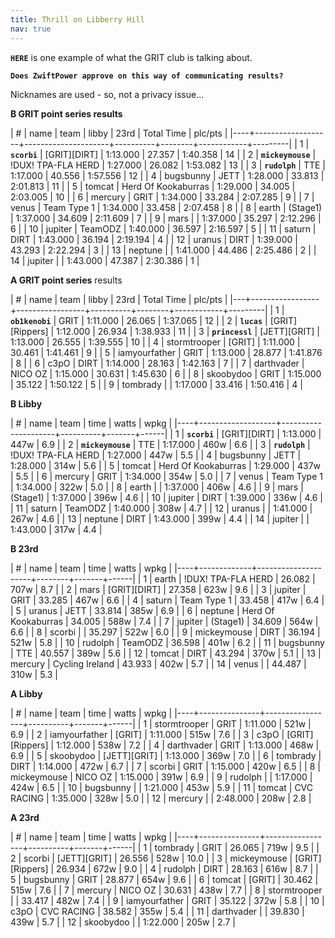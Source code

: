 ```yaml
---
title: Thrill on Libberry Hill
nav: true
---
```


**`HERE`** is one example of what the GRIT club is talking about.

**`Does ZwiftPower approve on this way of communicating results?`**

Nicknames are used - so, not a privacy issue...

**B GRIT point series results**

|  # | name              | team                |    libby |   23rd | Total Time | plc/pts |
|----+-------------------+---------------------+----------+--------+------------+---------|
|  1 | **`scorbi`**      | [GRIT][DIRT]        | 1:13.000 | 27.357 |   1:40.358 |      14 |
|  2 | **`mickeymouse`** | !DUX! TPA-FLA HERD  | 1:27.000 | 26.082 |   1:53.082 |      13 |
|  3 | **`rudolph`**     | TTE                 | 1:17.000 | 40.556 |   1:57.556 |      12 |
|  4 | bugsbunny         | JETT                | 1:28.000 | 33.813 |   2:01.813 |      11 |
|  5 | tomcat            | Herd Of Kookaburras | 1:29.000 | 34.005 |   2:03.005 |      10 |
|  6 | mercury           | GRIT                | 1:34.000 | 33.284 |   2:07.285 |       9 |
|  7 | venus             | Team Type 1         | 1:34.000 | 33.458 |   2:07.458 |       8 |
|  8 | earth             | (Stage1)            | 1:37.000 | 34.609 |   2:11.609 |       7 |
|  9 | mars              |                     | 1:37.000 | 35.297 |   2:12.296 |       6 |
| 10 | jupiter           | TeamODZ             | 1:40.000 | 36.597 |   2:16.597 |       5 |
| 11 | saturn            | DIRT                | 1:43.000 | 36.194 |   2:19.194 |       4 |
| 12 | uranus            | DIRT                | 1:39.000 | 43.293 |   2:22.294 |       3 |
| 13 | neptune           |                     | 1:41.000 | 44.486 |   2:25.486 |       2 |
| 14 | jupiter           |                     | 1:43.000 | 47.387 |   2:30.386 |       1 |
                                                                                                  
**A GRIT point series** results                                                                   
                                                                                                  
| # | name            | team            |    libby |   23rd | Total Time | plc/pts |
|---+-----------------+-----------------+----------+--------+------------+---------|
| 1 | **`ob1kenobi`** | GRIT            | 1:11.000 | 26.065 |   1:37.065 |      12 |
| 2 | **`lucas`**     | [GRIT][Rippers] | 1:12.000 | 26.934 |   1:38.933 |      11 |
| 3 | **`princessl`** | [JETT][GRIT]    | 1:13.000 | 26.555 |   1:39.555 |      10 |
| 4 | stormtrooper    | [GRIT]          | 1:11.000 | 30.461 |   1:41.461 |       9 |
| 5 | iamyourfather   | GRIT            | 1:13.000 | 28.877 |   1:41.876 |       8 |
| 6 | c3pO            | DIRT            | 1:14.000 | 28.163 |   1:42.163 |       7 |
| 7 | darthvader      | NICO OZ         | 1:15.000 | 30.631 |   1:45.630 |       6 |
| 8 | skoobydoo       | GRIT            | 1:15.000 | 35.122 |   1:50.122 |       5 |
| 9 | tombrady        |                 | 1:17.000 | 33.416 |   1:50.416 |       4 |
                                                                                               
**B Libby**             
                        
|  # | name              | team                |     time | watts | wpkg |
|----+-------------------+---------------------+----------+-------+------|
|  1 | **`scorbi`**      | [GRIT][DIRT]        | 1:13.000 | 447w  |  6.9 |
|  2 | **`mickeymouse`** | TTE                 | 1:17.000 | 460w  |  6.6 |
|  3 | **`rudolph`**     | !DUX! TPA-FLA HERD  | 1:27.000 | 447w  |  5.5 |
|  4 | bugsbunny         | JETT                | 1:28.000 | 314w  |  5.6 |
|  5 | tomcat            | Herd Of Kookaburras | 1:29.000 | 437w  |  5.5 |
|  6 | mercury           | GRIT                | 1:34.000 | 354w  |  5.0 |
|  7 | venus             | Team Type 1         | 1:34.000 | 322w  |  5.0 |
|  8 | earth             |                     | 1:37.000 | 406w  |  4.6 |
|  9 | mars              | (Stage1)            | 1:37.000 | 396w  |  4.6 |
| 10 | jupiter           | DIRT                | 1:39.000 | 336w  |  4.6 |
| 11 | saturn            | TeamODZ             | 1:40.000 | 308w  |  4.7 |
| 12 | uranus            |                     | 1:41.000 | 267w  |  4.6 |
| 13 | neptune           | DIRT                | 1:43.000 | 399w  |  4.4 |
| 14 | jupiter           |                     | 1:43.000 | 317w  |  4.4 |
                         
**B 23rd**               
                         
|  # | name        | team                |   time | watts | wpkg |
|----+-------------+---------------------+--------+-------+------|
|  1 | earth       | !DUX! TPA-FLA HERD  | 26.082 | 707w  |  8.7 |
|  2 | mars        | [GRIT][DIRT]        | 27.358 | 623w  |  9.6 |
|  3 | jupiter     | GRIT                | 33.285 | 467w  |  6.6 |
|  4 | saturn      | Team Type 1         | 33.458 | 417w  |  6.4 |
|  5 | uranus      | JETT                | 33.814 | 385w  |  6.9 |
|  6 | neptune     | Herd Of Kookaburras | 34.005 | 588w  |  7.4 |
|  7 | jupiter     | (Stage1)            | 34.609 | 564w  |  6.6 |
|  8 | scorbi      |                     | 35.297 | 522w  |  6.0 |
|  9 | mickeymouse | DIRT                | 36.194 | 521w  |  5.8 |
| 10 | rudolph     | TeamODZ             | 36.598 | 401w  |  6.2 |
| 11 | bugsbunny   | TTE                 | 40.557 | 389w  |  5.6 |
| 12 | tomcat      | DIRT                | 43.294 | 370w  |  5.1 |
| 13 | mercury     | Cycling Ireland     | 43.933 | 402w  |  5.7 |
| 14 | venus       |                     | 44.487 | 310w  |  5.3 |
                         
                         
**A Libby**              
                         
|  # | name          | team            |     time | watts | wpkg |
|----+---------------+-----------------+----------+-------+------|
|  1 | stormtrooper  | GRIT            | 1:11.000 | 521w  |  6.9 |
|  2 | iamyourfather | [GRIT]          | 1:11.000 | 515w  |  7.6 |
|  3 | c3pO          | [GRIT][Rippers] | 1:12.000 | 538w  |  7.2 |
|  4 | darthvader    | GRIT            | 1:13.000 | 468w  |  6.9 |
|  5 | skoobydoo     | [JETT][GRIT]    | 1:13.000 | 369w  |  7.0 |
|  6 | tombrady      | DIRT            | 1:14.000 | 472w  |  6.7 |
|  7 | scorbi        | GRIT            | 1:15.000 | 420w  |  6.5 |
|  8 | mickeymouse   | NICO OZ         | 1:15.000 | 391w  |  6.9 |
|  9 | rudolph       |                 | 1:17.000 | 424w  |  6.5 |
| 10 | bugsbunny     |                 | 1:21.000 | 453w  |  5.9 |
| 11 | tomcat        | CVC RACING      | 1:35.000 | 328w  |  5.0 |
| 12 | mercury       |                 | 2:48.000 | 208w  |  2.8 |
                     
**A 23rd**           
                     
|  # | name          | team            |     time | watts | wpkg |
|----+---------------+-----------------+----------+-------+------|
|  1 | tombrady      | GRIT            |   26.065 | 719w  |  9.5 |
|  2 | scorbi        | [JETT][GRIT]    |   26.556 | 528w  | 10.0 |
|  3 | mickeymouse   | [GRIT][Rippers] |   26.934 | 672w  |  9.0 |
|  4 | rudolph       | DIRT            |   28.163 | 616w  |  8.7 |
|  5 | bugsbunny     | GRIT            |   28.877 | 654w  |  9.6 |
|  6 | tomcat        | [GRIT]          |   30.462 | 515w  |  7.6 |
|  7 | mercury       | NICO OZ         |   30.631 | 438w  |  7.7 |
|  8 | stormtrooper  |                 |   33.417 | 482w  |  7.4 |
|  9 | iamyourfather | GRIT            |   35.122 | 372w  |  5.8 |
| 10 | c3pO          | CVC RACING      |   38.582 | 355w  |  5.4 |
| 11 | darthvader    |                 |   39.830 | 439w  |  5.7 |
| 12 | skoobydoo     |                 | 1:22.000 | 205w  |  2.7 |

